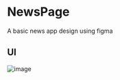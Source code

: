 # NewsPage
A basic news app design using figma

## UI 
![image](https://user-images.githubusercontent.com/96309032/201662233-4592ec72-ab3a-4a0d-8bf9-0c565ebbd0cb.png)


